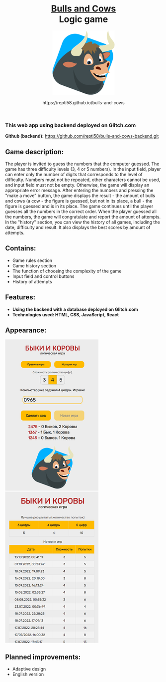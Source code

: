 <h1 align="center">
  <a href="https://repti58.github.io/bulls-and-cows">
    Bulls and Cows<br>
  </a>
  Logic game
</h1>

<p align="center">
<img src="src/Components/GameArea/img/bull.png" width="200" >
</p>

<p align="center">https://repti58.github.io/bulls-and-cows</p>
<br>
<h3>
  This web app using backend deployed on Glitch.com
</h3>

**Github (backend):**  https://github.com/repti58/bulls-and-cows-backend.git

## Game description:  
  The player is invited to guess the numbers that the computer guessed.
  The game has three difficulty levels (3, 4 or 5 numbers).
  In the input field, player can enter only the number of digits that corresponds to the level of difficulty.
  Numbers must not be repeated, other characters cannot be used, and input field must not be empty. Otherwise, the game will display an appropriate error message.
  After entering the numbers and pressing the "make a move" button, the game displays the result - the amount of bulls and cows (a cow - the figure is guessed, but not in its place, a bull - the figure is guessed and is in its place. The game continues until the player guesses all the numbers in the correct order. When the player guessed all the numbers, the game will congratulate and report the amount of attempts. In the "history" section, you can view the history of all games, including the date, difficulty and result. It also displays the best scores by amount of attempts.


## Contains:
- Game rules section
- Game history section
- The function of choosing the complexity of the game
- Input field and control buttons
- History of attempts

## Features:
- **Using the backend with a database deployed on Glitch.com**
- **Technologies used: HTML, CSS, JavaScript, React**

## Appearance:
<a href="https://repti58.github.io/bulls-and-cows">
  <img src="img/screenshot1.png" width="300"> 
  </a>
 <a href="https://repti58.github.io/bulls-and-cows/#/gamehistory">
  <img src="img/screenshot2.png" width="300"> 
</a>

## Planned improvements:
- Adaptive design
- English version
